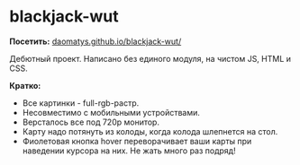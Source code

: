 # blackjack-wut
**Посетить:**
[daomatys.github.io/blackjack-wut/](http://daomatys.github.io/blackjack-wut/ "daomatys.github.io/blackjack-wut/")

Дебютный проект. Написано без единого модуля, на чистом JS, HTML и CSS.

**Кратко:**
-   Все картинки - full-rgb-растр.
-   Несовместимо с мобильными устройствами.
-   Версталось все под 720р монитор.
-   Карту надо потянуть из колоды, когда колода шлепнется на стол.
-   Фиолетовая кнопка hover переворачивает ваши карты при наведении курсора на них. Не жать много раз подряд!
